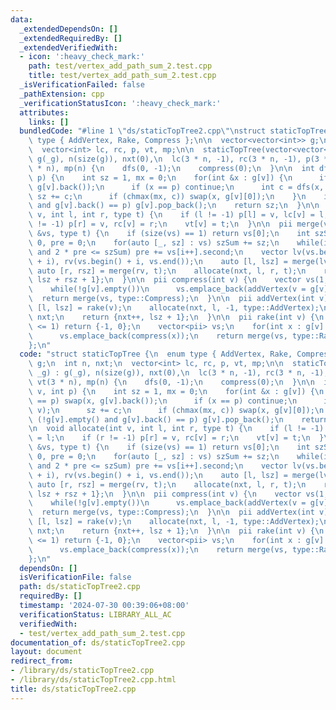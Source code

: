 ```yaml
---
data:
  _extendedDependsOn: []
  _extendedRequiredBy: []
  _extendedVerifiedWith:
  - icon: ':heavy_check_mark:'
    path: test/vertex_add_path_sum_2.test.cpp
    title: test/vertex_add_path_sum_2.test.cpp
  _isVerificationFailed: false
  _pathExtension: cpp
  _verificationStatusIcon: ':heavy_check_mark:'
  attributes:
    links: []
  bundledCode: "#line 1 \"ds/staticTopTree2.cpp\"\nstruct staticTopTree {\n  enum\
    \ type { AddVertex, Rake, Compress };\n\n  vector<vector<int>> g;\n  int n, nxt;\n\
    \  vector<int> lc, rc, p, vt, mp;\n\n  staticTopTree(vector<vector<int>> _g) :\
    \ g(_g), n(size(g)), nxt(0),\n  lc(3 * n, -1), rc(3 * n, -1), p(3 * n, -1), vt(3\
    \ * n), mp(n) {\n    dfs(0, -1);\n    compress(0);\n  }\n\n  int dfs(int v, int\
    \ p) {\n    int sz = 1, mx = 0;\n    for(int &x : g[v]) {\n      if (x == p) swap(x,\
    \ g[v].back());\n      if (x == p) continue;\n      int c = dfs(x, v);\n     \
    \ sz += c;\n      if (chmax(mx, c)) swap(x, g[v][0]);\n    }\n    if (!g[v].empty()\
    \ and g[v].back() == p) g[v].pop_back();\n    return sz;\n  }\n\n  void allocate(int\
    \ v, int l, int r, type t) {\n    if (l != -1) p[l] = v, lc[v] = l;\n    if (r\
    \ != -1) p[r] = v, rc[v] = r;\n    vt[v] = t;\n  }\n\n  pii merge(vector<pii>\
    \ &vs, type t) {\n    if (size(vs) == 1) return vs[0];\n    int szSum = 0, i =\
    \ 0, pre = 0;\n    for(auto [_, sz] : vs) szSum += sz;\n    while(i + 1 < ssize(vs)\
    \ and 2 * pre <= szSum) pre += vs[i++].second;\n    vector lv(vs.begin(), vs.begin()\
    \ + i), rv(vs.begin() + i, vs.end());\n    auto [l, lsz] = merge(lv, t);\n   \
    \ auto [r, rsz] = merge(rv, t);\n    allocate(nxt, l, r, t);\n    return {nxt++,\
    \ lsz + rsz + 1};\n  }\n\n  pii compress(int v) {\n    vector vs(1, addVertex(v));\n\
    \    while(!g[v].empty())\n      vs.emplace_back(addVertex(v = g[v][0]));\n  \
    \  return merge(vs, type::Compress);\n  }\n\n  pii addVertex(int v) {\n    auto\
    \ [l, lsz] = rake(v);\n    allocate(nxt, l, -1, type::AddVertex);\n    mp[v] =\
    \ nxt;\n    return {nxt++, lsz + 1};\n  }\n\n  pii rake(int v) {\n    if (ssize(g[v])\
    \ <= 1) return {-1, 0};\n    vector<pii> vs;\n    for(int x : g[v] | views::drop(1))\n\
    \      vs.emplace_back(compress(x));\n    return merge(vs, type::Rake);\n  }\n\
    };\n"
  code: "struct staticTopTree {\n  enum type { AddVertex, Rake, Compress };\n\n  vector<vector<int>>\
    \ g;\n  int n, nxt;\n  vector<int> lc, rc, p, vt, mp;\n\n  staticTopTree(vector<vector<int>>\
    \ _g) : g(_g), n(size(g)), nxt(0),\n  lc(3 * n, -1), rc(3 * n, -1), p(3 * n, -1),\
    \ vt(3 * n), mp(n) {\n    dfs(0, -1);\n    compress(0);\n  }\n\n  int dfs(int\
    \ v, int p) {\n    int sz = 1, mx = 0;\n    for(int &x : g[v]) {\n      if (x\
    \ == p) swap(x, g[v].back());\n      if (x == p) continue;\n      int c = dfs(x,\
    \ v);\n      sz += c;\n      if (chmax(mx, c)) swap(x, g[v][0]);\n    }\n    if\
    \ (!g[v].empty() and g[v].back() == p) g[v].pop_back();\n    return sz;\n  }\n\
    \n  void allocate(int v, int l, int r, type t) {\n    if (l != -1) p[l] = v, lc[v]\
    \ = l;\n    if (r != -1) p[r] = v, rc[v] = r;\n    vt[v] = t;\n  }\n\n  pii merge(vector<pii>\
    \ &vs, type t) {\n    if (size(vs) == 1) return vs[0];\n    int szSum = 0, i =\
    \ 0, pre = 0;\n    for(auto [_, sz] : vs) szSum += sz;\n    while(i + 1 < ssize(vs)\
    \ and 2 * pre <= szSum) pre += vs[i++].second;\n    vector lv(vs.begin(), vs.begin()\
    \ + i), rv(vs.begin() + i, vs.end());\n    auto [l, lsz] = merge(lv, t);\n   \
    \ auto [r, rsz] = merge(rv, t);\n    allocate(nxt, l, r, t);\n    return {nxt++,\
    \ lsz + rsz + 1};\n  }\n\n  pii compress(int v) {\n    vector vs(1, addVertex(v));\n\
    \    while(!g[v].empty())\n      vs.emplace_back(addVertex(v = g[v][0]));\n  \
    \  return merge(vs, type::Compress);\n  }\n\n  pii addVertex(int v) {\n    auto\
    \ [l, lsz] = rake(v);\n    allocate(nxt, l, -1, type::AddVertex);\n    mp[v] =\
    \ nxt;\n    return {nxt++, lsz + 1};\n  }\n\n  pii rake(int v) {\n    if (ssize(g[v])\
    \ <= 1) return {-1, 0};\n    vector<pii> vs;\n    for(int x : g[v] | views::drop(1))\n\
    \      vs.emplace_back(compress(x));\n    return merge(vs, type::Rake);\n  }\n\
    };\n"
  dependsOn: []
  isVerificationFile: false
  path: ds/staticTopTree2.cpp
  requiredBy: []
  timestamp: '2024-07-30 00:39:06+08:00'
  verificationStatus: LIBRARY_ALL_AC
  verifiedWith:
  - test/vertex_add_path_sum_2.test.cpp
documentation_of: ds/staticTopTree2.cpp
layout: document
redirect_from:
- /library/ds/staticTopTree2.cpp
- /library/ds/staticTopTree2.cpp.html
title: ds/staticTopTree2.cpp
---
```

